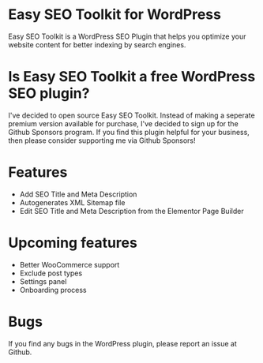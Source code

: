 # Easy SEO Toolkit for WordPress
Easy SEO Toolkit is a WordPress SEO Plugin that helps you optimize your website content for better indexing by search engines.

# Is Easy SEO Toolkit a free WordPress SEO plugin?
I've decided to open source Easy SEO Toolkit. Instead of making a seperate premium version available for purchase, I've decided to sign up for the Github Sponsors program. If you find this plugin helpful for your business, then please consider supporting me via Github Sponsors!

# Features
- Add SEO Title and Meta Description
- Autogenerates XML Sitemap file
- Edit SEO Title and Meta Description from the Elementor Page Builder

# Upcoming features
- Better WooCommerce support
- Exclude post types
- Settings panel
- Onboarding process

# Bugs
If you find any bugs in the WordPress plugin, please report an issue at Github.
